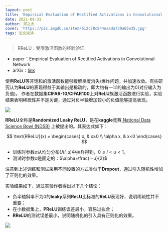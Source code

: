 ```yaml
---
layout: post
title: 'Empirical Evaluation of Rectified Activations in Convolutional Network'
date: 2021-08-31
author: 郑之杰
cover: 'https://pic.imgdb.cn/item/612c78c844eaada739a65e35.jpg'
tags: 论文阅读
---
```


> RReLU：受限激活函数的经验验证.

- paper：Empirical Evaluation of Rectified Activations in Convolutional Network
- arXiv：[link](https://arxiv.org/abs/1505.00853)

使用**ReLU**等非饱和的激活函数能够缓解梯度消失/爆炸问题，并加速收敛。有些研究认为**ReLU**的表现得益于其输出是稀疏的，即大约有一半的输出为$0$(对应输入为负值)。
作者在数据集**CIFAR-10/CIFAR100**上对**ReLU**族激活函数进行实验，实验结果表明稀疏性并不是关键，通过对负半轴增加较小的负值能够提高表现。


![](https://pic.imgdb.cn/item/612c792e44eaada739a74171.jpg)


**RReLU**全称是**Randomized Leaky ReLU**，是在**kaggle**竞赛[ National Data Science Bowl (NDSB)](https://www.kaggle.com/c/datasciencebowl) 上被提出的。其表达式如下：

$$
        \text{RReLU}(x) =
        \begin{cases}
        x,  & x≥0 \\
        \alpha x, & x<0
        \end{cases}
$$

- 训练时参数$\alpha$从均匀分布$U(l,u)$中抽样得到，$0≤l<u<1$。
- 测试时参数$\alpha$是固定的：$\alpha=\frac{l+u}{2}$

注意到上述训练和测试采用不同设置的方式类似于**Dropout**，通过引入随机性增加了正则化的效果。

实验结果如下，通过实验作者得出以下几个结论：
- 负半轴斜率不为$0$的**leaky**系列**ReLU**比标准的**ReLU**表现好，说明稀疏性并不重要；
- 在小数据集上，**PReLU**训练误差最小，容易过拟合；
- **RReLU**的测试误差最小，说明随机化的引入具有正则化的效果。

![](https://pic.imgdb.cn/item/612c80aa44eaada739b8d0e3.jpg)